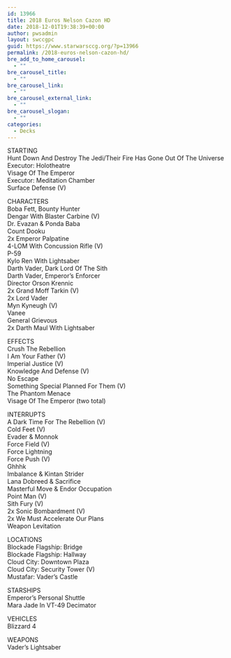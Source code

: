 ```yaml
---
id: 13966
title: 2018 Euros Nelson Cazon HD
date: 2018-12-01T19:38:39+00:00
author: pwsadmin
layout: swccgpc
guid: https://www.starwarsccg.org/?p=13966
permalink: /2018-euros-nelson-cazon-hd/
bre_add_to_home_carousel:
  - ""
bre_carousel_title:
  - ""
bre_carousel_link:
  - ""
bre_carousel_external_link:
  - ""
bre_carousel_slogan:
  - ""
categories:
  - Decks
---
```

STARTING  
Hunt Down And Destroy The Jedi/Their Fire Has Gone Out Of The Universe  
Executor: Holotheatre  
Visage Of The Emperor  
Executor: Meditation Chamber  
Surface Defense (V)

CHARACTERS  
Boba Fett, Bounty Hunter  
Dengar With Blaster Carbine (V)  
Dr. Evazan & Ponda Baba  
Count Dooku  
2x Emperor Palpatine  
4-LOM With Concussion Rifle (V)  
P-59  
Kylo Ren With Lightsaber  
Darth Vader, Dark Lord Of The Sith  
Darth Vader, Emperor&#8217;s Enforcer  
Director Orson Krennic  
2x Grand Moff Tarkin (V)  
2x Lord Vader  
Myn Kyneugh (V)  
Vanee  
General Grievous  
2x Darth Maul With Lightsaber

EFFECTS  
Crush The Rebellion  
I Am Your Father (V)  
Imperial Justice (V)  
Knowledge And Defense (V)  
No Escape  
Something Special Planned For Them (V)  
The Phantom Menace  
Visage Of The Emperor (two total)

INTERRUPTS  
A Dark Time For The Rebellion (V)  
Cold Feet (V)  
Evader & Monnok  
Force Field (V)  
Force Lightning  
Force Push (V)  
Ghhhk  
Imbalance & Kintan Strider  
Lana Dobreed & Sacrifice  
Masterful Move & Endor Occupation  
Point Man (V)  
Sith Fury (V)  
2x Sonic Bombardment (V)  
2x We Must Accelerate Our Plans  
Weapon Levitation

LOCATIONS  
Blockade Flagship: Bridge  
Blockade Flagship: Hallway  
Cloud City: Downtown Plaza  
Cloud City: Security Tower (V)  
Mustafar: Vader&#8217;s Castle

STARSHIPS  
Emperor&#8217;s Personal Shuttle  
Mara Jade In VT-49 Decimator

VEHICLES  
Blizzard 4

WEAPONS  
Vader&#8217;s Lightsaber
